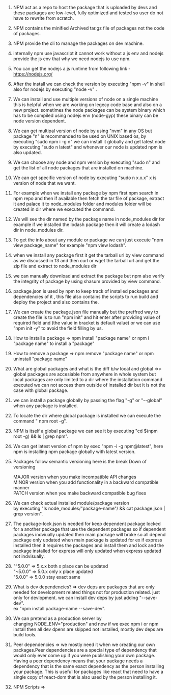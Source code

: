 1. NPM act as a repo to host the package that is uploaded by devs and these packages are low-level, fully optimized and tested so user do not have to rewrite from scratch.

2. NPM contains the minified Archived tar.gz file of packages not the code of packages.

3. NPM provide the cli to manage the packages on dev machine.

4. internally npm use javascript it cannot work without a js env and nodejs provide the js env that why we need nodejs to use npm.

5. You can get the nodejs a js runtime from
   following link - https://nodejs.org/

6. After the install we can check the version
   by executing "npm -v" in shell also for nodejs by executing "node -v" .

7. We can install and use multiple versions of node on a single machine this is helpful when we are working on
   legecy code base and also on a new project.
   sometimes the node packages can be system binary which has to be compiled using nodejs env (node-gyp) these binary can be node version dependent.

8. We can get multipal version of node by using "nvm" in any OS but package "n" is recommanded to be used on UNIX based os, by executing "sudo npm i -g n" we can install it globally and get latest node by executing "sudo n latest" and whenever our node is updated npm is also updated.

9. We can choose any node and npm version by executing "sudo n" and get the list of all node packages that are installed on machine.

10. We can get specific version of node by executing
    "sudo n x.x.x" x is version of node that we want.

11. For example when we install any package by npm
    first npm search in npm repo and then if available then fetch the tar file of package, extract it and palace it to node_modules folder and modules folder will be created in dir where we executed the command.

12. We will see the dir named by the package name in node_modules dir for example if we installed the lodash package then it will create a lodash dir in node_modules dir.

13. To get the info about any module or package we can just execute "npm view package_name" for example
    "npm view lodash".

14. when we install any package first it get the tarball url by view command as we discussed in 13 and then curl or wget the tarball url and get the zip file and extract to node_modules dir

15. we can manually download and extract the package but npm also verify the integrity of package by using shasum provided by view command.

16. package.json is used by npm to keep track of installed packages and dependencies of it , this file also contains the scripts to run build and deploy the project and also contains the.

17. We can create the package.json file manually but the preffred way to create the file is to run "npm init" and hit enter after providing value of required field and (the value in bracket is default value) or we can use "npm init -y" to avoid the field filling by us.

18. How to install a package =>
    npm install "package name" or npm i "package name" to install a "package"

19. How to remove a package => npm remove "package name"
    or npm uninstall "package name"

20. What are global packages and what is the diff b/w local and global =>> global packages are accesiable from anywhere in whole system but local packages are only limited to a dir where the installation command executed we can not access them outside of installed dir but it is not the case with global package.

21. we can install a package globally by passing the flag "-g" or "--global" when any package is installed.

22. To locate the dir where global package is installed we can execute the command " npm root -g".

23. NPM is itself a global package we can see it by executing "cd $(npm root -g) && ls | grep npm".

24. We can get latest version of npm by exec "npm -i -g npm@latest", here npm is installing npm package globally with latest version.

25. Packages follow semantic versioning
    here is the break Down of versioning

    MAJOR version when you make incompatible API changes<br>
    MINOR version when you add functionality in a backward compatible manner<br>
    PATCH version when you make backward compatible bug fixes<br>

26. We can check actual installed module/package version<br> by executing "ls node_modules/"package-name"/ && cat package.json | grep version".

27. The package-lock.json is needed for keep dependent package locked for a another package that use the dependent packages so if dependent packages indviually updated then main package will broke so all depend package only updated when main package is updated
    for ex if express installed then it requires the packages and install them and lock and the package installed for express will only updated when express updated not indvisually.

28. "^5.0.0" => 5.x.x both x place can be updated <br>
    "~5.0.0" => 5.0.x only x place updated <br>
    "5.0.0" => 5.0.0 stay exact same

29. What is dev dependencies? => dev deps are packages that are only needed for development related things not for production related. just only for devlopment.
    we can install dev deps by just adding "--save-dev".<br>
    ex "npm install package-name --save-dev".

30. We can pretend as a production server by <br>
    changing NODE_ENV="production" and now if we exec npm i or npm install then all dev dpens are skipped not installed, mostly dev deps are build tools.

31. Peer dependencies => we mostly need it when we creating our own packages.Peer dependencies are a special type of dependency that would only ever come up if you were publishing your own package.
    Having a peer dependency means that your package needs a dependency that is the same exact dependency as the person installing your package. This is useful for packages like react that need to have a single copy of react-dom that is also used by the person installing it.


 32. NPM Scripts => 
